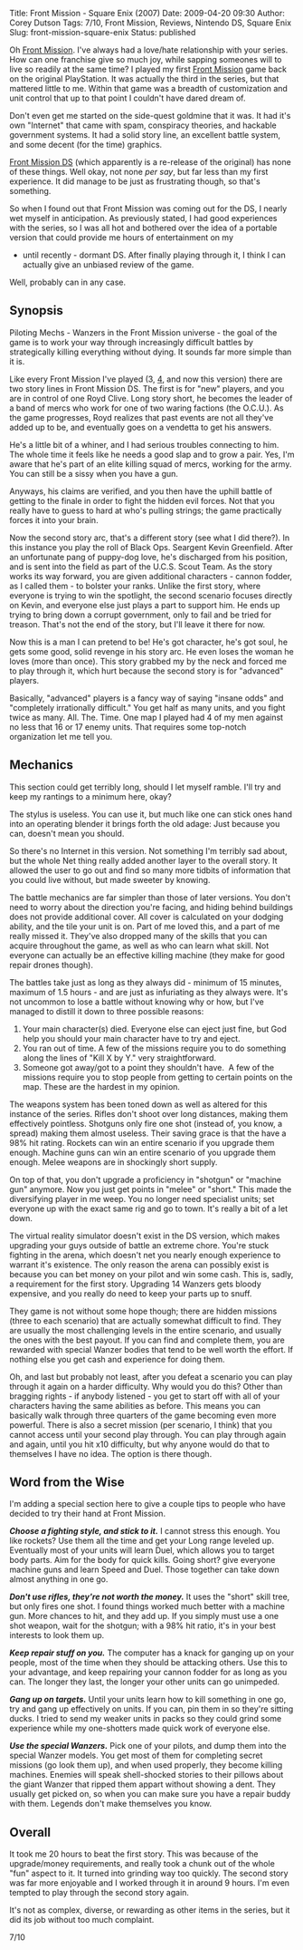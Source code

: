 Title: Front Mission - Square Enix (2007)
Date: 2009-04-20 09:30
Author: Corey Dutson
Tags: 7/10, Front Mission, Reviews, Nintendo DS, Square Enix
Slug: front-mission-square-enix
Status: published

Oh [Front
Mission](http://na.square-enix.com/frontmission/ "Square Enix: Front Mission").
I've always had a love/hate relationship with your series. How can one
franchise give so much joy, while sapping someones will to live so
readily at the same time? I played my first [Front
Mission](http://na.square-enix.com/games/FM3/ "Square Enix: Front Mission 3")
game back on the original PlayStation. It was actually the third in the
series, but that mattered little to me. Within that game was a breadth
of customization and unit control that up to that point I couldn't have
dared dream of.

Don't even get me started on the side-quest goldmine that it was. It had
it's own "Internet" that came with spam, conspiracy theories, and
hackable government systems. It had a solid story line, an excellent
battle system, and some decent (for the time) graphics.

[Front Mission
DS](http://na.square-enix.com/frontmission/ "Square Enix: Front Mission")
(which apparently is a re-release of the original) has none of these
things. Well okay, not none *per say*, but far less than my first
experience. It did manage to be just as frustrating though, so that's
something.


<!-- PELICAN_END_SUMMARY -->
  
So when I found out that Front Mission was coming out for the DS, I
nearly wet myself in anticipation. As previously stated, I had good
experiences with the series, so I was all hot and bothered over the idea
of a portable version that could provide me hours of entertainment on my
- until recently - dormant DS. After finally playing through it, I think
I can actually give an unbiased review of the game.

Well, probably can in any case.

Synopsis
--------

Piloting Mechs - Wanzers in the Front Mission universe - the goal of the
game is to work your way through increasingly difficult battles by
strategically killing everything without dying. It sounds far more
simple than it is.

Like every Front Mission I've played (3,
[4](http://na.square-enix.com/games/fm4/ "Square Enix: Front Mission 4"),
and now this version) there are two story lines in Front Mission DS. The
first is for "new" players, and you are in control of one Royd Clive.
Long story short, he becomes the leader of a band of mercs who work for
one of two waring factions (the O.C.U.). As the game progresses, Royd
realizes that past events are not all they've added up to be, and
eventually goes on a vendetta to get his answers.

He's a little bit of a whiner, and I had serious troubles connecting to
him. The whole time it feels like he needs a good slap and to grow a
pair. Yes, I'm aware that he's part of an elite killing squad of mercs,
working for the army. You can still be a sissy when you have a gun.

Anyways, his claims are verified, and you then have the uphill battle of
getting to the finale in order to fight the hidden evil forces. Not that
you really have to guess to hard at who's pulling strings; the game
practically forces it into your brain.

Now the second story arc, that's a different story (see what I did
there?). In this instance you play the roll of Black Ops. Seargent Kevin
Greenfield. After an unfortunate pang of puppy-dog love, he's discharged
from his position, and is sent into the field as part of the U.C.S.
Scout Team. As the story works its way forward, you are given additional
characters - cannon fodder, as I called them - to bolster your ranks.
Unlike the first story, where everyone is trying to win the spotlight,
the second scenario focuses directly on Kevin, and everyone else just
plays a part to support him. He ends up trying to bring down a corrupt
government, only to fail and be tried for treason. That's not the end of
the story, but I'll leave it there for now.

Now this is a man I can pretend to be! He's got character, he's got
soul, he gets some good, solid revenge in his story arc. He even loses
the woman he loves (more than once). This story grabbed my by the neck
and forced me to play through it, which hurt because the second story is
for "advanced" players.

Basically, "advanced" players is a fancy way of saying "insane odds" and
"completely irrationally difficult." You get half as many units, and you
fight twice as many. All. The. Time. One map I played had 4 of my men
against no less that 16 or 17 enemy units. That requires some top-notch
organization let me tell you.



Mechanics
---------

This section could get terribly long, should I let myself ramble. I'll
try and keep my rantings to a minimum here, okay?

The stylus is useless. You can use it, but much like one can stick ones
hand into an operating blender it brings forth the old adage: Just
because you can, doesn't mean you should.

So there's no Internet in this version. Not something I'm terribly sad
about, but the whole Net thing really added another layer to the overall
story. It allowed the user to go out and find so many more tidbits of
information that you could live without, but made sweeter by knowing.

The battle mechanics are far simpler than those of later versions. You
don't need to worry about the direction you're facing, and hiding behind
buildings does not provide additional cover. All cover is calculated on
your dodging ability, and the tile your unit is on. Part of me loved
this, and a part of me really missed it. They've also dropped many of
the skills that you can acquire throughout the game, as well as who can
learn what skill. Not everyone can actually be an effective killing
machine (they make for good repair drones though).

The battles take just as long as they always did - minimum of 15
minutes, maximum of 1.5 hours - and are just as infuriating as they
always were. It's not uncommon to lose a battle without knowing why or
how, but I've managed to distill it down to three possible reasons:

1.  Your main character(s) died. Everyone else can eject just fine, but
    God help you should your main character have to try and eject.
2.  You ran out of time. A few of the missions require you to do
    something along the lines of "Kill X by Y." very straightforward.
3.  Someone got away/got to a point they shouldn't have.  A few of the
    missions require you to stop people from getting to certain points
    on the map. These are the hardest in my opinion.

The weapons system has been toned down as well as altered for this
instance of the series. Rifles don't shoot over long distances, making
them effectively pointless. Shotguns only fire one shot (instead of, you
know, a spread) making them almost useless. Their saving grace is that
the have a 98% hit rating. Rockets can win an entire scenario if you
upgrade them enough. Machine guns can win an entire scenario of you
upgrade them enough. Melee weapons are in shockingly short supply.

On top of that, you don't upgrade a proficiency in "shotgun" or "machine
gun" anymore. Now you just get points in "melee" or "short." This made
the diversifying player in me weep. You no longer need specialist units;
set everyone up with the exact same rig and go to town. It's really a
bit of a let down.

The virtual reality simulator doesn't exist in the DS version, which
makes upgrading your guys outside of battle an extreme chore. You're
stuck fighting in the arena, which doesn't net you nearly enough
experience to warrant it's existence. The only reason the arena can
possibly exist is because you can bet money on your pilot and win some
cash. This is, sadly, a requirement for the first story. Upgrading 14
Wanzers gets bloody expensive, and you really do need to keep your parts
up to snuff.

They game is not without some hope though; there are hidden missions
(three to each scenario) that are actually somewhat difficult to find.
They are usually the most challenging levels in the entire scenario, and
usually the ones with the best payout. If you can find and complete
them, you are rewarded with special Wanzer bodies that tend to be well
worth the effort. If nothing else you get cash and experience for doing
them.

Oh, and last but probably not least, after you defeat a scenario you can
play through it again on a harder difficulty. Why would you do this?
Other than bragging rights - if anybody listened - you get to start off
with all of your characters having the same abilities as before. This
means you can basically walk through three quarters of the game becoming
even more powerful. There is also a secret mission (per scenario, I
think) that you cannot access until your second play through. You can
play through again and again, until you hit x10 difficulty, but why
anyone would do that to themselves I have no idea. The option is there
though.



Word from the Wise
------------------

I'm adding a special section here to give a couple tips to people who
have decided to try their hand at Front Mission.

***Choose a fighting style, and stick to it.*** I cannot stress this
enough. You like rockets? Use them all the time and get your Long range
leveled up. Eventually most of your units will learn Duel, which allows
you to target body parts. Aim for the body for quick kills. Going short?
give everyone machine guns and learn Speed and Duel. Those together can
take down almost anything in one go.

***Don't use rifles, they're not worth the money.*** It uses the "short"
skill tree, but only fires one shot. I found things worked much better
with a machine gun. More chances to hit, and they add up. If you simply
must use a one shot weapon, wait for the shotgun; with a 98% hit ratio,
it's in your best interests to look them up.

***Keep repair stuff on you.*** The computer has a knack for ganging up
on your people, most of the time when they should be attacking others.
Use this to your advantage, and keep repairing your cannon fodder for as
long as you can. The longer they last, the longer your other units can
go unimpeded.

***Gang up on targets.*** Until your units learn how to kill something
in one go, try and gang up effectively on units. If you can, pin them in
so they're sitting ducks. I tried to send my weaker units in packs so
they could grind some experience while my one-shotters made quick work
of everyone else.

***Use the special Wanzers.*** Pick one of your pilots, and dump them
into the special Wanzer models. You get most of them for completing
secret missions (go look them up), and when used properly, they become
killing machines. Enemies will speak shell-shocked stories to their
pillows about the giant Wanzer that ripped them appart without showing a
dent. They usually get picked on, so when you can make sure you have a
repair buddy with them. Legends don't make themselves you know.

Overall
-------

It took me 20 hours to beat the first story. This was because of the
upgrade/money requirements, and really took a chunk out of the whole
"fun" aspect to it. It turned into grinding way too quickly. The second
story was far more enjoyable and I worked through it in around 9 hours.
I'm even tempted to play through the second story again.

It's not as complex, diverse, or rewarding as other items in the series,
but it did its job without too much complaint.

7/10
